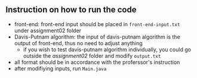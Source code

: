 ## Instruction on how to run the code
- front-end: front-end input should be placed in `front-end-input.txt` under assignment02 folder 
- Davis-Putnam algorithm: the input of davis-putnam algorithm is the output of front-end, thus no need to adjust anything 
  - if you wish to test davis-putnam algorithm individually, you could go outside the _assignment02_ folder and modify `output.txt`
- all format should be in accordance with the proferssor's instruction 
- after modifiying inputs, run `Main.java`
